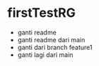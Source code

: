 # firstTestRG

- ganti readme
- ganti readme dari main
- ganti dari branch feature1
- ganti lagi dari main